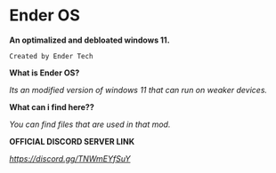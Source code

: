 # Ender OS
**An optimalized and debloated windows 11.**

``Created by Ender Tech``

**What is Ender OS?**

*Its an modified version of windows 11 that can run on weaker devices.*

**What can i find here??**

*You can find files that are used in that mod.*

**OFFICIAL DISCORD SERVER LINK**

*https://discord.gg/TNWmEYfSuY*

